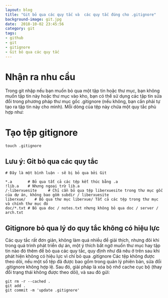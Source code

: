 ```yaml
---
layout: blog
title: "Git bỏ qua các quy tắc và  các quy tắc đúng cho .gitignore"
background-image: git.jpg
date:  2018-10-02 23:45:56
category: git
tags:
- github
- git
- gitignore
- Git bỏ qua các quy tắc
---
```


# Nhận ra nhu cầu
Trong git nhập nếu bạn muốn bỏ qua một tập tin hoặc thư mục, bạn không muốn tập tin này hoặc thư mục vào kho, bạn có thể sử dụng các tập tin sửa đổi trong phương pháp thư mục gốc .gitignore (nếu không, bạn cần phải tự tạo ra tập tin này cho mình). Mỗi dòng của tệp này chứa một quy tắc phù hợp như:

# Tạo tệp gitignore

```
touch .gitignore
```
## Lưu ý: Git bỏ qua các quy tắc


```
# Đây là một bình luận - sẽ bị bỏ qua bởi Git
 
*.a       # Bỏ qua tất cả các tệp kết thúc bằng .a
!lib.a    # Nhưng ngoại trừ lib.a
/-liberxuesite     # Chỉ cần bỏ qua tệp liberxuesite trong thư mục gốc của dự án, không bao gồm subdir / liberxuesite
liberxue/    # Bỏ qua thư mục liberxue/ Tất cả các tệp trong thư mục và chính thư mục đó
doc/*.txt # Bỏ qua doc / notes.txt nhưng không bỏ qua doc / server / arch.txt
```
## Gitignore bỏ qua lý do quy tắc không có hiệu lực

Các quy tắc rất đơn giản, không làm quá nhiều để giải thích, nhưng đôi khi trong quá trình phát triển dự án, một ý thích bất ngờ muốn thư mục hay tập tin nào đó thêm để bỏ qua các quy tắc, quy định như đã nêu ở trên sau khi phát hiện không có hiệu lực vì chỉ bỏ qua .gitignore Các tệp không được theo dõi, nếu một số tệp đã được bao gồm trong quản lý phiên bản, sửa đổi .gitignore không hợp lệ. Sau đó, giải pháp là xóa bộ nhớ cache cục bộ (thay đổi trạng thái không được theo dõi), và sau đó gửi:

```
git rm -r --cached .
git add .
git commit -m 'update .gitignore'

```

